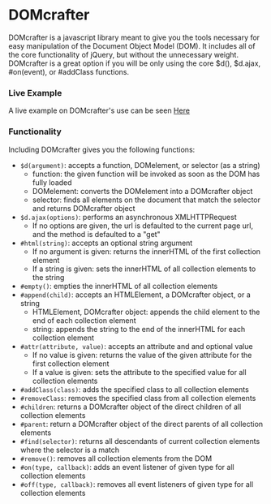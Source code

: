 # DOMcrafter

DOMcrafter is a javascript library meant to give you the tools necessary
for easy manipulation of the Document Object Model (DOM).  It includes
all of the core functionality of jQuery, but without the unnecessary weight.
DOMcrafter is a great option if you will be only using the core $d(), $d.ajax, #on(event),
or #addClass functions.

### Live Example

A live example on DOMcrafter's use can be seen [Here](www.github.com/mallen1080/Langtons-Ant "Langton's Ant")

### Functionality

Including DOMcrafter gives you the following functions:

- `$d(argument)`:  accepts a function, DOMelement, or selector (as a string)
  - function: the given function will be invoked as soon as the DOM has fully loaded
  - DOMelement: converts the DOMelement into a DOMcrafter object
  - selector: finds all elements on the document that match the selector and returns DOMcrafter object
- `$d.ajax(options)`: performs an asynchronous XMLHTTPRequest
  - If no options are given, the url is defaulted to the current page url, and the method is defaulted to a "get"
- `#html(string)`: accepts an optional string argument
  - If no argument is given: returns the innerHTML of the first collection element
  - If a string is given: sets the innerHTML of all collection elements to the string
- `#empty()`: empties the innerHTML of all collection elements
- `#append(child)`: accepts an HTMLElement, a DOMcrafter object, or a string
  - HTMLElement, DOMcrafter object: appends the child element to the end of each collection element
  - string: appends the string to the end of the innerHTML for each collection element
- `#attr(attribute, value)`: accepts an attribute and and optional value
  - If no value is given: returns the value of the given attribute for the first collection element
  - If a value is given: sets the attribute to the specified value for all collection elements
- `#addClass(class)`: adds the specified class to all collection elements
- `#removeClass`: removes the specified class from all collection elements
- `#children`: returns a DOMcrafter object of the direct children of all collection elements
- `#parent`: return a DOMcrafter object of the direct parents of all collection elements
- `#find(selector)`: returns all descendants of current collection elements where the selector is a match
- `#remove()`: removes all collection elements from the DOM
- `#on(type, callback)`: adds an event listener of given type for all collection elements
- `#off(type, callback)`: removes all event listeners of given type for all collection elements
